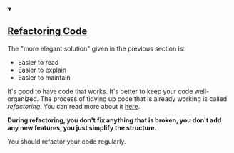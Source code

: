 <!-- Refactoring -->
<section
  id="refactoring"
  aria-labelledby="refactoring"
  data-item="Refactoring Code"
>
  
<details class="tip" open>
<summary><h2><a href="#refactoring">Refactoring Code</a></h2></summary>
The "more elegant solution" given in the previous section is:

* Easier to read
* Easier to explain
* Easier to maintain

It's good to have code that works. It's better to keep your code well-organized. The process of tidying up code that is already working is called _refactoring_. You can read more about it [here](https://www.techtarget.com/searchapparchitecture/definition/refactoring).

**During refactoring, you don't fix anything that is broken, you don't add any new features, you just simplify the structure.**

You should refactor your code regularly.

</details>
</section>